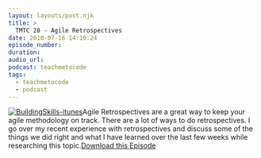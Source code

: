 ```yaml
---
layout: layouts/post.njk
title: >
  TMTC 28 - Agile Retrospectives
date: 2010-07-16 14:10:24
episode_number:
duration:
audio_url:
podcast: teachmetocode
tags:
  - teachmetocode
  - podcast
---
```


[![](https://teachmetocode.com/podcast/files/2010/08/BuildingSkills-itunes.jpg 'BuildingSkills-itunes')](https://teachmetocode.com/podcast/files/2010/08/BuildingSkills-itunes.jpg)Agile Retrospectives are a great way to keep your agile methodology on track. There are a lot of ways to do retrospectives. I go over my recent experience with retrospectives and discuss some of the things we did right and what I have learned over the last few weeks while researching this topic.[Download this Episode](https://traffic.libsyn.com/charlesmaxwood/TMTC_28_-_Agile_Retrospectives.mp3)
